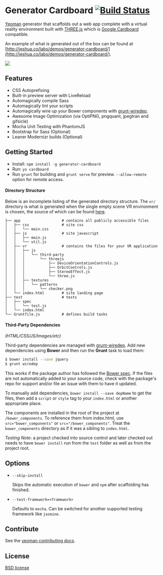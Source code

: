 # Generator Cardboard [![Build Status](https://secure.travis-ci.org/jeshuamaxey/generator-cardboard.svg?branch=master)](http://travis-ci.org/jeshuamaxey/generator-cardboard)

[Yeoman](http://yeoman.io) generator that scaffolds out a web app complete with a virtual reality environment built with [THREE.js](http://threejs.org) which is [Google Cardboard](http://g.co/cardboard) compatible.

An example of what is generated out of the box can be found at [http://jeshua.co/labs/demos/generator-cardboard/](http://jeshua.co/labs/demos/generator-cardboard/).

![](http://i.imgur.com/ojYuQtb.png)

## Features

* CSS Autoprefixing
* Built-in preview server with LiveReload
* Automagically compile Sass
* Automagically lint your scripts
* Automagically wire up your Bower components with [grunt-wiredep](#third-party-dependencies).
* Awesome Image Optimization (via OptiPNG, pngquant, jpegtran and gifsicle)
* Mocha Unit Testing with PhantomJS
* Bootstrap for Sass (Optional)
* Leaner Modernizr builds (Optional)

## Getting Started

- Install: `npm install -g generator-cardboard`
- Run: `yo cardboard`
- Run `grunt` for building and `grunt serve` for preview. `--allow-remote` option for remote access.

#### Directory Structure

Below is an incomplete listing of the generated directory structure. The `vr/` directory is what is generated when the single empty scene VR environment is chosen, the source of which can be found [here](http://vr.chromeexperiments.com/).

```
├── app                   # contains all publicly accessible files 
│   ├── css               # site css
│   │   └── main.css
│   ├── js                # site javascript
│   │   ├── main.js
│   │   └── util.js
│   ├── vr                # contains the files for your VR application
│   │   ├── js
│   │   │   └── third-party
│   │   │       └── threejs
│   │   │           ├── DeviceOrientationControls.js
│   │   │           ├── OrbitControls.js
│   │   │           ├── StereoEffect.js
│   │   │           └── three.js
│   │   ├── textures
│   │   │   └── patterns
│   │   │       └── checker.png
│   └── index.html        # site landing page
├── test                  # tests
│   ├── spec
│   │   └── test.js
│   └── index.html
└── Gruntfile.js          # defines build tasks
```

#### Third-Party Dependencies

*(HTML/CSS/JS/Images/etc)*

Third-party dependencies are managed with [grunt-wiredep](https://github.com/stephenplusplus/grunt-wiredep). Add new dependencies using **Bower** and then run the **Grunt** task to load them:

```sh
$ bower install --save jquery
$ grunt wiredep
```

This works if the package author has followed the [Bower spec](https://github.com/bower/bower.json-spec). If the files are not automatically added to your source code, check with the package's repo for support and/or file an issue with them to have it updated.

To manually add dependencies, `bower install --save depName` to get the files, then add a `script` or `style` tag to your `index.html` or another appropriate place.

The components are installed in the root of the project at `/bower_components`. To reference them from index.html, use `src="bower_components"` or `src="/bower_components"`. Treat the `bower_components` directory as if it was a sibling to `index.html`.

*Testing Note*: a project checked into source control and later checked out needs to have `bower install` run from the `test` folder as well as from the project root.

## Options

* `--skip-install`

  Skips the automatic execution of `bower` and `npm` after scaffolding has finished.

* `--test-framework=<framework>`

  Defaults to `mocha`. Can be switched for another supported testing framework like `jasmine`.


## Contribute

See the [yeoman contributing docs](https://github.com/yeoman/yeoman/blob/master/contributing.md).

## License

[BSD license](http://opensource.org/licenses/bsd-license.php)
